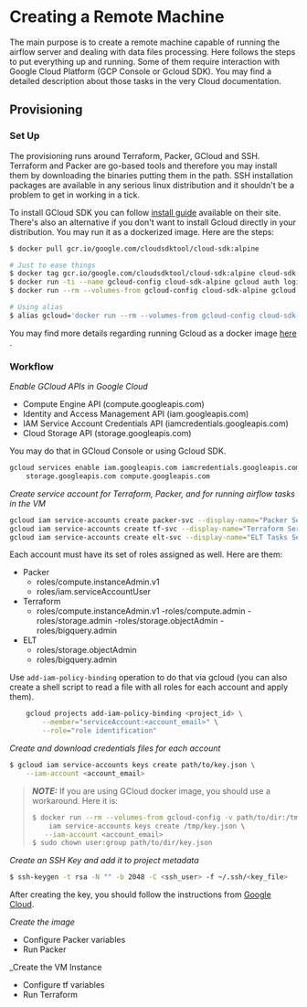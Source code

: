# Creating a Remote Machine

The main purpose is to create a remote machine capable of running the airflow server and dealing with data files processing.
Here follows the steps to put everything up and running. Some of them require interaction with Google Cloud Platform (GCP Console or Gcloud SDK). You may find a detailed description about those tasks in the very Cloud documentation.

## Provisioning


### Set Up

The provisioning runs around Terraform, Packer, GCloud and SSH. Terraform and Packer are go-based tools and therefore you may
install them by downloading the binaries putting them in the path. SSH installation packages are available in any serious linux
distribution and it shouldn't be a problem to get in working in a tick.

To install GCloud SDK you can follow [install guide](https://cloud.google.com/sdk/docs/install) available on their site.
There's also an alternative if you don't want to install Gcloud directly in your distribution. You may run it as a dockerized
image. Here are the steps:

```sh
$ docker pull gcr.io/google.com/cloudsdktool/cloud-sdk:alpine

# Just to ease things
$ docker tag gcr.io/google.com/cloudsdktool/cloud-sdk:alpine cloud-sdk-alpine
$ docker run -ti --name gcloud-config cloud-sdk-alpine gcloud auth login
$ docker run --rm --volumes-from gcloud-config cloud-sdk-alpine gcloud config set project <project_id>

# Using alias
$ alias gcloud='docker run --rm --volumes-from gcloud-config cloud-sdk-alpine gcloud'
```

You may find more details regarding running Gcloud as a docker image [here](https://cloud.google.com/sdk/docs/downloads-docker)
.


### Workflow

_Enable GCloud APIs in Google Cloud_

- Compute Engine API (compute.googleapis.com)
- Identity and Access Management API (iam.googleapis.com)
- IAM Service Account Credentials API (iamcredentials.googleapis.com)
- Cloud Storage API (storage.googleapis.com)

You may do that in GCloud Console or using Gcloud SDK.

```sh
gcloud services enable iam.googleapis.com iamcredentials.googleapis.com \
    storage.googleapis.com compute.googleapis.com
```

_Create service account for Terraform, Packer, and for running airflow tasks in the VM_

```sh
gcloud iam service-accounts create packer-svc --display-name="Packer Service Account"
gcloud iam service-accounts create tf-svc --display-name="Terraform Service Account"
gcloud iam service-accounts create elt-svc --display-name="ELT Tasks Service Account"
```

Each account must have its set of roles assigned as well. Here are them:

- Packer
    - roles/compute.instanceAdmin.v1
    - roles/iam.serviceAccountUser
- Terraform
    - roles/compute.instanceAdmin.v1
    -roles/compute.admin
    -roles/storage.admin
    -roles/storage.objectAdmin
    -roles/bigquery.admin
- ELT
    - roles/storage.objectAdmin
    - roles/bigquery.admin

Use `add-iam-policy-binding` operation to do that via gcloud (you can also create a shell script to read a file with all
roles for each account and apply them).

```sh
    gcloud projects add-iam-policy-binding <project_id> \
        --member="serviceAccount:<account_email>" \
        --role="role identification"
```

_Create and download credentials files for each account_

```sh
$ gcloud iam service-accounts keys create path/to/key.json \
    --iam-account <account_email>
```

> **_NOTE:_** If you are using GCloud docker image, you should use a workaround. Here it is:
> ```sh
> $ docker run --rm --volumes-from gcloud-config -v path/to/dir:/tmp cloud-sdk-alpine gcloud \
>     iam service-accounts keys create /tmp/key.json \
>    --iam-account <account_email>
> $ sudo chown user:group path/to/dir/key.json
> ```

_Create an SSH Key and add it to project metadata_

```sh
$ ssh-keygen -t rsa -N "" -b 2048 -C <ssh_user> -f ~/.ssh/<key_file>
```

After creating the key, you should follow the instructions from 
[Google Cloud](https://cloud.google.com/compute/docs/connect/add-ssh-keys).

_Create the image_

- Configure Packer variables
- Run Packer

_Create the VM Instance

- Configure tf variables
- Run Terraform
